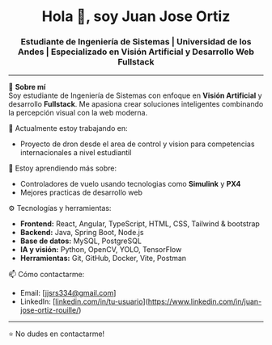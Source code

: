 <h1 align="center">Hola 👋, soy Juan Jose Ortiz</h1>
<h3 align="center">Estudiante de Ingeniería de Sistemas | Universidad de los Andes | Especializado en Visión Artificial y Desarrollo Web Fullstack</h3>

---

🌟 **Sobre mí**  
Soy estudiante de Ingeniería de Sistemas con enfoque en **Visión Artificial** y desarrollo **Fullstack**. Me apasiona crear soluciones inteligentes combinando la percepción visual con la web moderna.

🔭 Actualmente estoy trabajando en:
- Proyecto de dron desde el area de control y vision para competencias internacionales a nivel estudiantil


🧠 Estoy aprendiendo más sobre:
- Controladores de vuelo usando tecnologias como **Simulink** y **PX4**
- Mejores practicas de desarrollo web

⚙️ Tecnologías y herramientas:
- **Frontend:** React, Angular, TypeScript, HTML, CSS, Tailwind & bootstrap
- **Backend:** Java, Spring Boot, Node.js
- **Base de datos:** MySQL, PostgreSQL
- **IA y visión:** Python, OpenCV, YOLO, TensorFlow
- **Herramientas:** Git, GitHub, Docker, Vite, Postman

📫 Cómo contactarme:
- Email: [jjsrs334@gmail.com]
- LinkedIn: [[linkedin.com/in/tu-usuario](https://linkedin.com/in/tu-usuario)](https://www.linkedin.com/in/juan-jose-ortiz-rouille/)
---

⭐ No dudes en contactarme!
